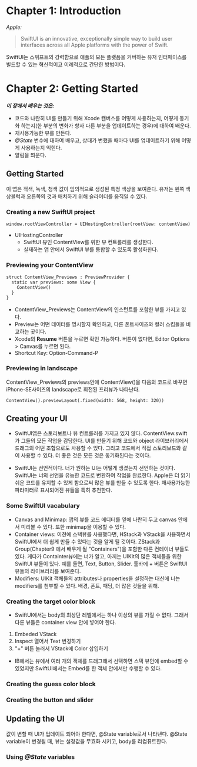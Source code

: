 # Chapter 1: Introduction

_Apple:_
> SwiftUI is an innovative, exceptionally simple way to build user interfaces across all Apple platforms with the power of Swift.

SwiftUI는 스위프트의 강력함으로 애플의 모든 플랫폼을 커버하는 유저 인터페이스를 빌드할 수 있는 혁신적이고 이례적으로 간단한 방법이다. 

# Chapter 2: Getting Started
**_이 장에서 배우는 것은:_**
* 코드와 나란히 UI를 만들기 위해 Xcode 캔버스를 어떻게 사용하는지, 어떻게 동기화 하는지(한 부분의 변화가 항사 다른 부분을 업데이트하는 경우)에 대하여 배운다.
* 재사용가능한 뷰를 만든다.
* _@State_ 변수에 대하여 배우고, 상태가 변했을 때마다 UI를 업데이트하기 위해 어떻게 사용하는지 익힌다.
* 알림을 띄운다.

## Getting Started
이 앱은 적색, 녹색, 청색 값이 임의적으로 생성된 특정 색상을 보여준다. 유저는 왼쪽 색상블럭과 오른쪽의 것과 매치하기 위해 슬라이더를 움직일 수 있다.

### Creating a new SwiftUI project 
~~~
window.rootViewController = UIHostingController(rootView: contentView)
~~~
* UIHostingController 
  - SwiftUI 뷰인 ContentView를 위한 뷰 컨트롤러를 생성한다. 
  - 실재하는 앱 안에서 SwiftUI 뷰를 통합할 수 있도록 활성화한다.

### Previewing your ContentView
~~~
struct ContentView_Previews : PreviewProvider {
  static var previews: some View {
    ContentView()
  }
}
~~~
* ContentView_Previews는 ContentView의 인스턴트를 포함한 뷰를 가지고 있다.
* Preview는 어떤 데이터를 명시할지 확인하고, 다른 폰트사이즈와 컬러 스킴들을 비교하는 곳이다.
* Xcode의 **Resume** 버튼을 누르면 확인 가능하다. 버튼이 없다면, Editor Options > Canvas를 누르면 된다.
* Shortcut Key: Option-Command-P

### Previewing in landscape
ContentView_Previews의 previews안에 ContentView()을 다음의 코드로 바꾸면 iPhone-SE사이즈의 landscape로 회전된 프리뷰가 나타난다.
~~~
ContentView().previewLayout(.fixed(width: 568, height: 320))
~~~

## Creating your UI
* SwiftUI앱은 스토리보트나 뷰 컨트롤러를 가지고 있지 않다. ContentView.swift가 그들의 모든 작업을 감당한다. UI를 만들기 위해 코드와 object 라이브러리에서 드래그의 어떤 조합으로도 사용할 수 있다. 그리고 코드에서 직접 스토리보드와 같이 사용할 수 있다. 더 좋은 것은 모든 것은 동기화된다는 것이다.

* SwiftUI는 선언적이다. 너가 원하는 UI는 어떻게 생겼는지 선언하는 것이다. SwiftUI는 너의 선언을 유능한 코드로 변환하여 작업을 완료한다. Apple은 더 읽기 쉬운 코드를 유지할 수 있게 함으로써 많은 뷰를 만들 수 있도록 한다. 재사용가능한 파라미터로 표시되어진 뷰들을 특히 추천한다.

### Some SwiftUI vacabulary
* Canvas and Minimap: 앱의 뷰를 코드 에디터를 옆에 나란히 두고 canvas 안에서 미리볼 수 있다. 또한 minimap을 이용할 수 있다. 
* Container views: 이전에 스택뷰를 사용했다면, HStack과 VStack을 사용하면서 SwiftUI에서 더 쉽게 만들 수 있다는 것을 알게 될 것이다. ZStack과 Group(Chapter9 에서 배우게 될  "Containers")을 포함한 다른 컨테이너 뷰들도 있다. 게다가 Containter뷰에는 너가 알고, 아끼는 UIKit의 많은 객체들을 위한 SwiftUI 뷰들이 있다. 예를 들면, Text, Button, Slider. 툴바에 + 버튼은 SwiftUI 뷰들의 라이브러리를 보여준다.
* Modifiers: UIKit 객체들의 attributes나 properties을 설정하는 대신에 너는 modifiers를 첨부할 수 있다. 배경, 폰트, 패딩, 더 많은 것들을 위해.

### Creating the target color block
* SwiftUI에서는 body의 최상단 레벨에서는 하나 이상의 뷰를 가질 수 없다. 그래서 다른 뷰들은 container view 안에 넣어야 한다. 

1. Embeded VStack
2. Inspect 열어서 Text 변경하기 
3. "+" 버튼 눌러서 VStack에 Color 삽입하기

* IB에서는 뷰에서 여러 개의 객체를 드래그해서 선택하면 스택 뷰안에 embed할 수 있었지만 SwiftUI에서는 Embed를 한 객체 안에서만 수행할 수 있다. 

### Creating the guess color block
### Creating the button and slider

## Updating the UI
값이 변할 때 UI가 업데이트 되어야 한다면, @State variable로서 나타낸다. 
@State variable이 변경될 때, 뷰는 설정값을 무효화 시키고, body를 리컴퓨트한다. 

### Using _@State_ variables



